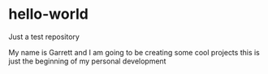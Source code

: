 # hello-world
Just a test repository

My name is Garrett and I am going to be creating some cool projects
this is just the beginning of my personal development
